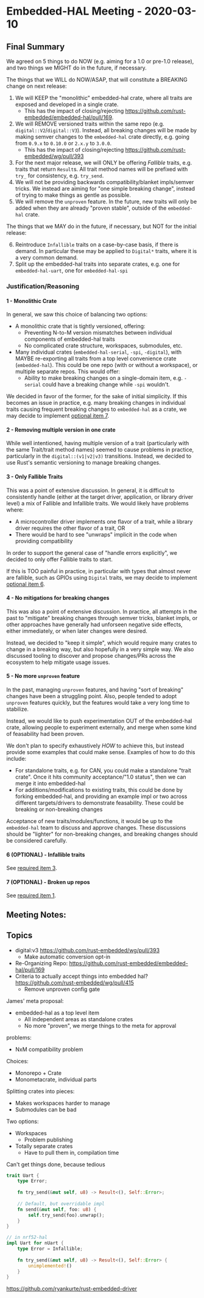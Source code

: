 # Embedded-HAL Meeting - 2020-03-10

## Final Summary

We agreed on 5 things to do NOW (e.g. aiming for a 1.0 or pre-1.0 release), and two things we MIGHT do in the future, if necessary.

The things that we WILL do NOW/ASAP, that will constitute a BREAKING change on next release:

1. We will KEEP the "monolithic" embedded-hal crate, where all traits are exposed and developed in a single crate.
    * This has the impact of closing/rejecting https://github.com/rust-embedded/embedded-hal/pull/169.
2. We will REMOVE versioned traits within the same repo (e.g. `digital::V2`/`digital::V3`). Instead, all breaking changes will be made by making semver changes to the `embedded-hal` crate directly, e.g. going from `0.9.x` to `0.10.0` or `2.x.y` to `3.0.0`.
    * This has the impact of closing/rejecting https://github.com/rust-embedded/wg/pull/393
3. For the next major release, we will ONLY be offering *Fallible* traits, e.g. traits that return `Result`s. All trait method names will be prefixed with `try_` for consistency, e.g. `try_send`.
4. We will not be providing backwards compatibility/blanket impls/semver tricks. We instead are aiming for "one simple breaking change", instead of trying to make things as gentle as possible.
5. We will remove the `unproven` feature. In the future, new traits will only be added when they are already "proven stable", outside of the `embedded-hal` crate.

The things that we MAY do in the future, if necessary, but NOT for the initial release:

6. Reintroduce `Infallible` traits on a case-by-case basis, if there is demand. In particular these may be applied to `Digital*` traits, where it is a very common demand.
7. Split up the embedded-hal traits into separate crates, e.g. one for `embedded-hal-uart`, one for `embedded-hal-spi`

### Justification/Reasoning

#### 1 - Monolithic Crate

In general, we saw this choice of balancing two options:

* A monolithic crate that is tightly versioned, offering:
    * Preventing N-to-M version mismatches between individual components of embedded-hal traits
    * No complicated crate structure, workspaces, submodules, etc.
* Many individual crates (`embedded-hal-serial`, `-spi`, `-digital`), with MAYBE re-exporting all traits from a top level convenience crate (`embedded-hal`). This could be one repo (with or without a workspace), or multiple separate repos. This would offer:
    * Ability to make breaking changes on a single-domain item, e.g. `-serial` could have a breaking change while `-spi` wouldn't.

We decided in favor of the former, for the sake of initial simplicity. If this becomes an issue in practice, e.g. many breaking changes in individual traits causing frequent breaking changes to `embedded-hal` as a crate, we may decide to implement [optional item 7](#7-OPTIONAL---Broken-up-repos).

#### 2 - Removing multiple version in one crate

While well intentioned, having multiple version of a trait (particularly with the same Trait/trait method names) seemed to cause problems in practice, particularly in the `digital::(v1|v2|v3)` transitions. Instead, we decided to use Rust's semantic versioning to manage breaking changes.

#### 3 - Only Fallible Traits

This was a point of extensive discussion. In general, it is difficult to consistently handle (either at the target driver, application, or library driver level) a mix of Fallible and Infallible traits. We would likely have problems where:

* A microcontroller driver implements one flavor of a trait, while a library driver requires the other flavor of a trait, OR
* There would be hard to see "unwraps" implicit in the code when providing compatibility

In order to support the general case of "handle errors explicitly", we decided to only offer Fallible traits to start.

If this is TOO painful in practice, in particular with types that almost never are fallible, such as GPIOs using `Digital` traits, we may decide to implement [optional item 6](#6-OPTIONAL---Infallible-traits).

#### 4 - No mitigations for breaking changes

This was also a point of extensive discussion. In practice, all attempts in the past to "mitigate" breaking changes through semver tricks, blanket impls, or other approaches have generally had unforseen negative side effects, either immediately, or when later changes were desired.

Instead, we decided to "keep it simple", which would require many crates to change in a breaking way, but also hopefully in a very simple way. We also discussed tooling to discover and propose changes/PRs across the ecosystem to help mitigate usage issues.

#### 5 - No more `unproven` feature

In the past, managing `unproven` features, and having "sort of breaking" changes have been a struggling point. Also, people tended to adopt `unproven` features quickly, but the features would take a very long time to stabilize.

Instead, we would like to push experimentation OUT of the embedded-hal crate, allowing people to experiment externally, and merge when some kind of feasability had been proven.

We don't plan to specify exhaustively *HOW* to achieve this, but instead provide some examples that could make sense. Examples of how to do this include:

* For standalone traits, e.g. for CAN, you could make a standalone "trait crate". Once it hits community acceptance/"1.0 status", then we can merge it into embedded-hal
* For additions/modifications to existing traits, this could be done by forking embedded-hal, and providing an example impl or two across different targets/drivers to demonstrate feasability. These could be breaking or non-breaking changes

Acceptance of new traits/modules/functions, it would be up to the `embedded-hal` team to discuss and approve changes. These discussions should be "lighter" for non-breaking changes, and breaking changes should be considered carefully.

#### 6 (OPTIONAL) - Infallible traits

See [required item 3](#3---Only-Fallible-Traits).

#### 7 (OPTIONAL) - Broken up repos

See [required item 1](#1---Monolithic-Crate).

## Meeting Notes:

## Topics

- digital:v3 https://github.com/rust-embedded/wg/pull/393
    - Make automatic conversion opt-in
- Re-Organizing Repo: https://github.com/rust-embedded/embedded-hal/pull/169
- Criteria to actually accept things into embedded hal? https://github.com/rust-embedded/wg/pull/415
    - Remove unproven config gate


James' meta proposal:

- embedded-hal as a top level item
    - All independent areas as standalone crates
    - No more "proven", we merge things to the meta for approval

problems:

- NxM compatibility problem

Choices:

- Monorepo + Crate
- Monometacrate, individual parts

Splitting crates into pieces:

- Makes workspaces harder to manage
- Submodules can be bad

Two options:

- Workspaces
    - Problem publishing
- Totally separate crates
    - Have to pull them in, compilation time

Can't get things done, because tedious

```rust
trait Uart {
    type Error;
    
    fn try_send(&mut self, u8) -> Result<(), Self::Error>;
    
    // Default, but overridable impl
    fn send(&mut self, foo: u8) {
        self.try_send(foo).unwrap();
    }
}

// in nrf52-hal
impl Uart for nUart {
    type Error = Infallible;
    
    fn try_send(&mut self, u8) -> Result<(), Self::Error> {
        unimplemented!()
    }
}
```

https://github.com/ryankurte/rust-embedded-driver
